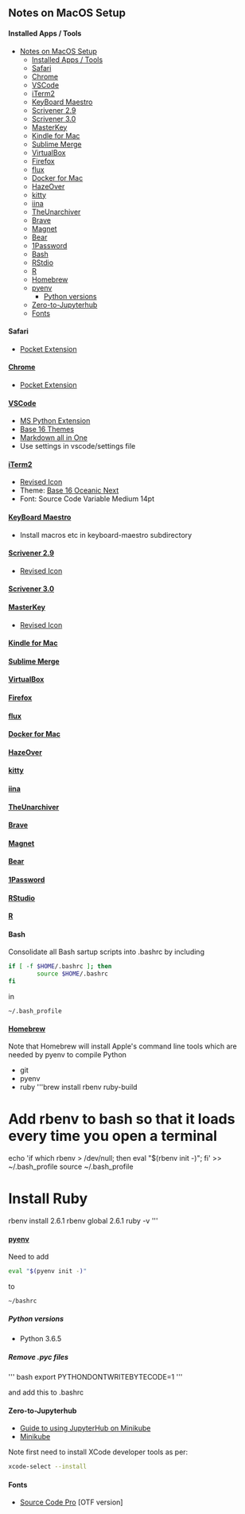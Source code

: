 ## Notes on MacOS Setup

#### Installed Apps / Tools

- [Notes on MacOS Setup](#notes-on-macos-setup)
    - [Installed Apps / Tools](#installed-apps--tools)
    - [Safari](#safari)
    - [Chrome](#chrome)
    - [VSCode](#vscode)
    - [iTerm2](#iterm2)
    - [KeyBoard Maestro](#keyboard-maestro)
    - [Scrivener 2.9](#scrivener-29)
    - [Scrivener 3.0](#scrivener-30)
    - [MasterKey](#masterkey)
    - [Kindle for Mac](#kindle-for-mac)
    - [Sublime Merge](#sublime-merge)
    - [VirtualBox](#virtualbox)
    - [Firefox](#firefox)
    - [flux](#flux)
    - [Docker for Mac](#docker-for-mac)
    - [HazeOver](#hazeover)
    - [kitty](#kitty)
    - [iina](#iina)
    - [TheUnarchiver](#theunarchiver)
    - [Brave](#brave)
    - [Magnet](#magnet)
    - [Bear](#bear)
    - [1Password](#1password)
    - [Bash](#bash)
    - [RStdio](#rstudio)
    - [R](#R)
    - [Homebrew](#homebrew)
    - [pyenv](#pyenv)
      - [Python versions](#python-versions)
    - [Zero-to-Jupyterhub](#zero-to-jupyterhub)
    - [Fonts](#fonts)

#### Safari

- [Pocket Extension](https://safari-extensions.apple.com/details/?id=com.ideashower.pocket.safari-ET279A6R5N)

#### [Chrome](https://www.google.com/chrome/)
- [Pocket Extension](https://chrome.google.com/webstore/detail/save-to-pocket/niloccemoadcdkdjlinkgdfekeahmflj?hl=en)

#### [VSCode](https://code.visualstudio.com)

- [MS Python Extension](https://github.com/Microsoft/vscode-python)
- [Base 16 Themes](https://marketplace.visualstudio.com/items?itemName=AndrsDC.base16-themes)
- [Markdown all in One](https://marketplace.visualstudio.com/items?itemName=yzhang.markdown-all-in-one)
- Use settings in vscode/settings file

#### [iTerm2](https://www.iterm2.com)
- [Revised Icon](https://dribbble.com/shots/1682322-iTerm-Redesign-Replacement-icns)
- Theme: [Base 16 Oceanic Next]()
- Font: Source Code Variable Medium 14pt

#### [KeyBoard Maestro](https://www.keyboardmaestro.com/main/)

- Install macros etc in keyboard-maestro subdirectory

#### [Scrivener 2.9](https://www.literatureandlatte.com/scrivener.php)

- [Revised Icon](https://dribbble.com/shots/978125-Scrivener-Icon-Replacement)

#### [Scrivener 3.0](https://www.literatureandlatte.com/scrivener.php)

#### [MasterKey](http://macinmind.com/?area=app&app=masterkey&pg=info)

- [Revised Icon](http://icons-for-free.com/icon/apple_command_key_keyboard_modifier_icon_1891024.html)

#### [Kindle for Mac](https://itunes.apple.com/gb/app/kindle/id405399194?mt=12)

#### [Sublime Merge](https://www.sublimemerge.com)

#### [VirtualBox](https://www.virtualbox.org)

#### [Firefox](https://www.mozilla.org/en-GB/firefox/new/)

#### [flux](https://justgetflux.com)

#### [Docker for Mac](https://www.docker.com/docker-mac)

#### [HazeOver](https://hazeover.com/)

#### [kitty](https://sw.kovidgoyal.net/kitty/)

#### [iina](https://iina.io/)

#### [TheUnarchiver](https://theunarchiver.com/)

#### [Brave](https://brave.com/)

#### [Magnet](http://magnet.crowdcafe.com/)

#### [Bear](https://bear.app)

#### [1Password](https://1password.com)

#### [RStudio](https://www.rstudio.com)

#### [R](https://cran.r-project.org/bin/macosx/)


#### Bash

Consolidate all Bash sartup scripts into .bashrc by including

```bash
if [ -f $HOME/.bashrc ]; then
        source $HOME/.bashrc
fi
```

in

`~/.bash_profile`

#### [Homebrew](https://brew.sh)

Note that Homebrew will install Apple's command line tools which are needed by pyenv to compile Python

- git
- pyenv
- ruby
'''brew install rbenv ruby-build

# Add rbenv to bash so that it loads every time you open a terminal
echo 'if which rbenv > /dev/null; then eval "$(rbenv init -)"; fi' >> ~/.bash_profile
source ~/.bash_profile

# Install Ruby
rbenv install 2.6.1
rbenv global 2.6.1
ruby -v
'''


#### [pyenv](https://github.com/pyenv/pyenv)

Need to add

```bash
eval "$(pyenv init -)" 
```
to 

`~/bashrc`

##### Python versions

- Python 3.6.5

##### Remove .pyc files

''' bash
export PYTHONDONTWRITEBYTECODE=1
'''

and add this to .bashrc

#### Zero-to-Jupyterhub

- [Guide to using JupyterHub on Minikube](https://github.com/jupyterhub/zero-to-jupyterhub-k8s/blob/b5393da84e2e539fe2711bd3ea8ef6b1613d210b/CONTRIBUTING.md)
- [Minikube](https://kubernetes.io/docs/setup/minikube/)

Note first need to install XCode developer tools as per:
```bash
xcode-select --install
```
  

#### Fonts

- [Source Code Pro](https://github.com/adobe-fonts/source-code-pro) [OTF version]